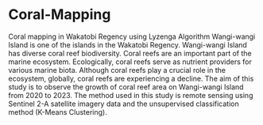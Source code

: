 # Coral-Mapping
Coral mapping in Wakatobi Regency using Lyzenga Algorithm Wangi-wangi Island is one of the islands in the Wakatobi Regency. Wangi-wangi 
Island has diverse coral reef biodiversity. Coral reefs are an important part of the 
marine ecosystem. Ecologically, coral reefs serve as nutrient providers for various 
marine biota. Although coral reefs play a crucial role in the ecosystem, globally, 
coral reefs are experiencing a decline. The aim of this study is to observe the growth 
of coral reef area on Wangi-wangi Island from 2020 to 2023. The method used in 
this study is remote sensing using Sentinel 2-A satellite imagery data and the 
unsupervised classification method (K-Means Clustering).
